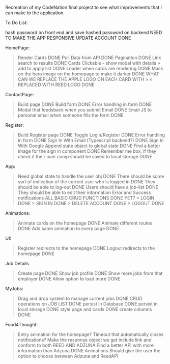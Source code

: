 Recreation of my CodeNation final project to see what improvements that I can make to the application.

To Do List:

hash password on front end and save hashed password on backend
NEED TO MAKE THE APP RESPONSIVE
UPDATE ACCOUNT DONE


HomePage:
> Render Cards DONE
> Pull Data from API DONE
> Pagination DONE
> Link search to results DONE
> Cards Clickable - show modal with details > add to apply list DONE
> Loader when cards are rendering DONE 
> Mask on the hero image on the homepage to make it darker DONE
> WHAT CAN WE REPLACE THE APPLE LOGO ON EACH CARD WITH >.< REPLACED WITH REED LOGO DONE

ContactPage:
> Build page DONE
> Build form DONE
> Error handling in form DONE
> Modal that feedsback when you submit Email DONE
> Email JS to personal email when someone fills the form DONE

Register:
> Build Register page DONE
> Toggle Login/Register DONE
> Error handling in form DONE
> Sign In With Email (Typescript backend?) DONE
> Sign In With Google 
> Append state object to global state DONE
> Find a better image for the sign in component DONE
> Remember me box, if they check it their user comp should be saved to local storage DONE

App: 
> Need global state to handle the user obj DONE
> There should be some sort of indication of the current user who is logged in DONE
> They should be able to log-out DONE 
> Users should have a job-list DONE
> They should be able to edit their information
> Error and Success notifications
> ALL BASIC CRUD FUNCTIONS DONE YET?
    > LOGIN DONE
    > SIGN IN DONE
    > DELETE ACCOUNT DONE
    > LOGOUT DONE 

Animations: 
> Animate cards on the homepage DONE
> Animate different routes DONE
> Add same animation to every page DONE

UI:
> Register redirects to the homepage DONE
> Logout redirects to the homepage DONE


Job Details
> Create page DONE
> Show job profile DONE
> Show more jobs from that employer DONE
> Allow option to load more DONE

MyJobs: 
> Drag and drop system to manage current jobs DONE
> CRUD operations on JOB LIST DONE
> persist in Database DONE
> persist in local storage DONE
> style page and cards DONE
> create columns DONE

Food4Thought:
> Entry animation for the homepage?
> Timeout that automatically closes notifications?
> Make the response object we get include link and conform to both REED AND ADZUNA 
> Find a better API with more information than Adzuna DONE
> Animations
> Should give the user the option to choose between Adzuna and ReedAPI